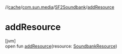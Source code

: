 //[cache](../../../index.md)/[com.sun.media](../index.md)/[SF2Soundbank](index.md)/[addResource](add-resource.md)

# addResource

[jvm]\
open fun [addResource](add-resource.md)(resource: [SoundbankResource](https://docs.oracle.com/javase/8/docs/api/javax/sound/midi/SoundbankResource.html))

